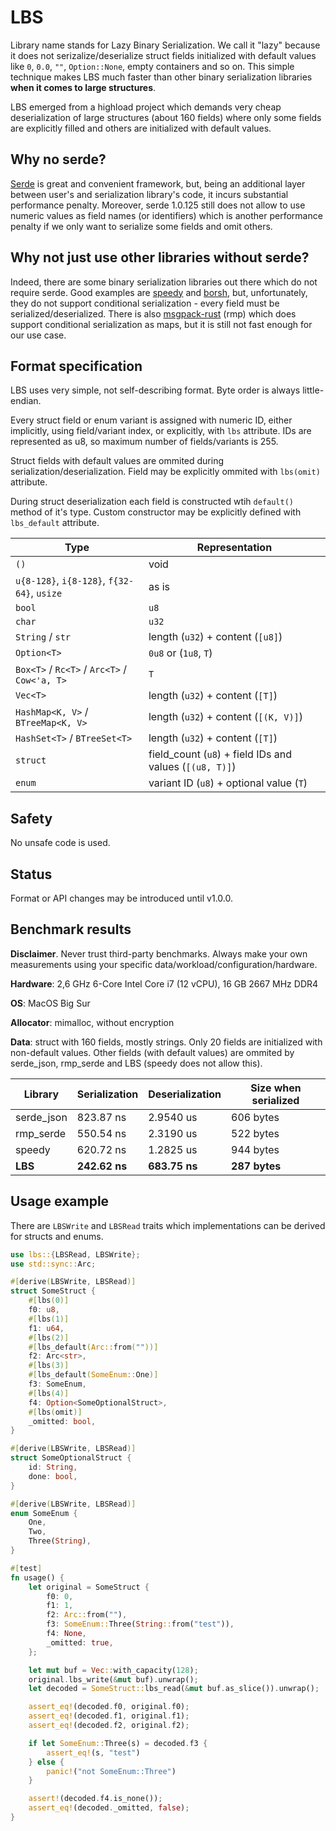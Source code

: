 # LBS
Library name stands for Lazy Binary Serialization. We call it "lazy" because it does not serizalize/deserialize struct fields initialized with default values like `0`, `0.0`, `""`, `Option::None`, empty containers and so on. This simple technique makes LBS much faster than other binary serialization libraries **when it comes to large structures**.

LBS emerged from a highload project which demands very cheap deserialization of large structures (about 160 fields) where only some fields are explicitly filled and others are initialized with default values.

## Why no serde?
[Serde](https://github.com/serde-rs/serde) is great and convenient framework, but, being an additional layer between user's and serialization library's code, it incurs substantial performance penalty. Moreover, serde 1.0.125 still does not allow to use numeric values as field names (or identifiers) which is another performance penalty if we only want to serialize some fields and omit others.

## Why not just use other libraries without serde?
Indeed, there are some binary serialization libraries out there which do not require serde. Good examples are [speedy](https://github.com/koute/speedy) and [borsh](https://github.com/near/borsh-rs), but, unfortunately, they do not support conditional serialization - every field must be serialized/deserialized. There is also [msgpack-rust](https://github.com/3Hren/msgpack-rust) (rmp) which does support conditional serialization as maps, but it is still not fast enough for our use case.


## Format specification
LBS uses very simple, not self-describing format. Byte order is always little-endian.

Every struct field or enum variant is assigned with numeric ID, either implicitly, using field/variant index, or explicitly, with `lbs` attribute. IDs are represented as u8, so maximum number of fields/variants is 255.

Struct fields with default values are ommited during serialization/deserialization. Field may be explicitly ommited with `lbs(omit)` attribute.

During struct deserialization each field is constructed wtih `default()` method of it's type. Custom constructor may be explicitly defined with `lbs_default` attribute.

Type                                          | Representation          
--------------------------------------------- | -------------------------------
 `()`                                         | void
 `u{8-128}`, `i{8-128}`, `f{32-64}`, `usize`  | as is
 `bool`                                       | `u8`
 `char`                                       | `u32`
 `String` / `str`                             | length (`u32`) + content (`[u8]`)
 `Option<T>`                                  | `0u8` or (`1u8`, `T`)
 `Box<T>` / `Rc<T>` / `Arc<T>` / `Cow<'a, T>`  | `T`
 `Vec<T>`                                     | length (`u32`) + content (`[T]`)
 `HashMap<K, V>` / `BTreeMap<K, V>`           | length (`u32`) + content (`[(K, V)]`)
 `HashSet<T>` / `BTreeSet<T>`                 | length (`u32`) + content (`[T]`)
 `struct`                                     | field_count (`u8`) + field IDs and values (`[(u8, T)]`)
 `enum`                                       | variant ID (`u8`) + optional value (`T`)

## Safety
No unsafe code is used.

## Status
Format or API changes may be introduced until v1.0.0.

## Benchmark results

**Disclaimer**. Never trust third-party benchmarks. Always make your own measurements using your specific data/workload/configuration/hardware.

**Hardware**: 2,6 GHz 6-Core Intel Core i7 (12 vCPU), 16 GB 2667 MHz DDR4

**OS**: MacOS Big Sur

**Allocator**: mimalloc, without encryption

**Data**: struct with 160 fields, mostly strings. Only 20 fields are initialized with non-default values. Other fields (with default values) are ommited by serde_json, rmp_serde and LBS (speedy does not allow this).

Library    | Serialization | Deserialization | Size when serialized
---------- | ------------- | --------------- | ---------------------------
serde_json | 823.87 ns     | 2.9540 us       | 606 bytes
rmp_serde  | 550.54 ns     | 2.3190 us       | 522 bytes
speedy     | 620.72 ns     | 1.2825 us       | 944 bytes
**LBS**    | **242.62 ns** | **683.75 ns**   | **287 bytes** 

## Usage example
There are `LBSWrite` and `LBSRead` traits which implementations can be derived for structs and enums.

```rust
use lbs::{LBSRead, LBSWrite};
use std::sync::Arc;

#[derive(LBSWrite, LBSRead)]
struct SomeStruct {
    #[lbs(0)]
    f0: u8,
    #[lbs(1)]
    f1: u64,
    #[lbs(2)]
    #[lbs_default(Arc::from(""))]
    f2: Arc<str>,
    #[lbs(3)]
    #[lbs_default(SomeEnum::One)]
    f3: SomeEnum,
    #[lbs(4)]
    f4: Option<SomeOptionalStruct>,
    #[lbs(omit)]
    _omitted: bool,
}

#[derive(LBSWrite, LBSRead)]
struct SomeOptionalStruct {
    id: String,
    done: bool,
}

#[derive(LBSWrite, LBSRead)]
enum SomeEnum {
    One,
    Two,
    Three(String),
}

#[test]
fn usage() {
    let original = SomeStruct {
        f0: 0,
        f1: 1,
        f2: Arc::from(""),
        f3: SomeEnum::Three(String::from("test")),
        f4: None,
        _omitted: true,
    };

    let mut buf = Vec::with_capacity(128);
    original.lbs_write(&mut buf).unwrap();
    let decoded = SomeStruct::lbs_read(&mut buf.as_slice()).unwrap();

    assert_eq!(decoded.f0, original.f0);
    assert_eq!(decoded.f1, original.f1);
    assert_eq!(decoded.f2, original.f2);

    if let SomeEnum::Three(s) = decoded.f3 {
        assert_eq!(s, "test")
    } else {
        panic!("not SomeEnum::Three")
    }

    assert!(decoded.f4.is_none());
    assert_eq!(decoded._omitted, false);
}
```